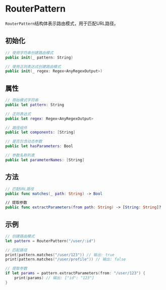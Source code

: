# RouterPattern

`RouterPattern`结构体表示路由模式，用于匹配URL路径。

## 初始化

```swift
// 使用字符串创建路由模式
public init(_ pattern: String)

// 使用正则表达式创建路由模式
public init(_ regex: Regex<AnyRegexOutput>)
```

## 属性

```swift
// 原始模式字符串
public let pattern: String

// 正则表达式
public let regex: Regex<AnyRegexOutput>

// 路径组件
public let components: [String]

// 是否包含动态参数
public let hasParameters: Bool

// 参数名称列表
public let parameterNames: [String]
```

## 方法

```swift
// 匹配URL路径
public func matches(_ path: String) -> Bool

// 提取参数
public func extractParameters(from path: String) -> [String: String]?
```

## 示例

```swift
// 创建路由模式
let pattern = RouterPattern("/user/:id")

// 匹配路径
print(pattern.matches("/user/123")) // 输出: true
print(pattern.matches("/user/profile")) // 输出: false

// 提取参数
if let params = pattern.extractParameters(from: "/user/123") {
    print(params) // 输出: ["id": "123"]
}
```